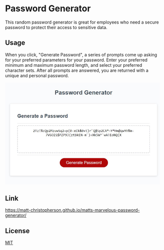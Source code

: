 # Password Generator

This random password generator is great for employees who need a secure password to protect their access to sensitive data. 

## Usage

When you click, "Generate Password", a series of prompts come up asking for your preferred parameters for your password. Enter your preferred minimum and maximum password length, and select your preferred character sets. After all prompts are answered, you are returned with a unique and personal password.

![screenshot of application](friendly-parakeet\Develop\images\Capture.JPG "Screenshot")

## Link

https://matt-christopherson.github.io/matts-marvelous-password-generator/

## License

[MIT](https://choosealicense.com/licenses/mit/)
